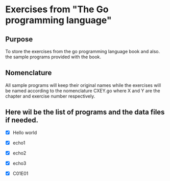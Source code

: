 # Exercises from "The Go programming language"

## Purpose

To store the exercises from the go programming language book and also. the 
sample programs provided with the book.

## Nomenclature

All sample programs will keep their original names while the exercises will be
named according to the nomenclature CXEY.go where X and Y are the chapter and 
exercise number respectively.

## Here wil be the list of programs and the data files if needed.

- [X] Hello world
- [X] echo1
- [X] echo2
- [X] echo3
- [X] C01E01

